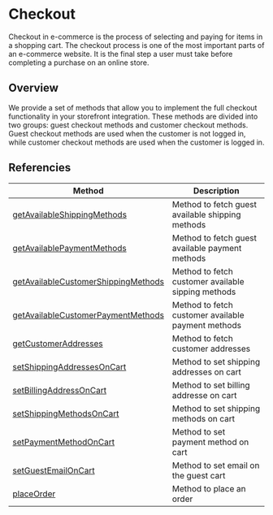 # Checkout

Checkout in e-commerce is the process of selecting and paying for items in a shopping cart. The checkout process is one of the most important parts of an e-commerce website. It is the final step a user must take before completing a purchase on an online store.

## Overview

We provide a set of methods that allow you to implement the full checkout functionality in your storefront integration. These methods are divided into two groups: guest checkout methods and customer checkout methods. Guest checkout methods are used when the customer is not logged in, while customer checkout methods are used when the customer is logged in.

## Referencies

| Method                                                                                                       | Description                                        |
|--------------------------------------------------------------------------------------------------------------|----------------------------------------------------|
| [getAvailableShippingMethods](../reference/api/magento-sdk.getAvailableShippingMethods.md)                   | Method to fetch guest available shipping methods   |
| [getAvailablePaymentMethods](../reference/api/magento-sdk.getAvailablePaymentMethods.md)                     | Method to fetch guest available payment methods    |
| [getAvailableCustomerShippingMethods](../reference/api/magento-sdk.getAvailableCustomerShippingMethods.md)   | Method to fetch customer available sipping methods |
| [getAvailableCustomerPaymentMethods](../reference/api/magento-sdk.getAvailableCustomerPaymentMethods.md)     | Method to fetch customer available payment methods |
| [getCustomerAddresses](../reference/api/magento-sdk.getCustomerAddresses.md)                                 | Method to fetch customer addresses                 |
| [setShippingAddressesOnCart](../reference/api/magento-sdk.setShippingAddressesOnCart.md)                     | Method to set shipping addresses on cart           |
| [setBillingAddressOnCart](../reference/api/magento-sdk.setBillingAddressOnCart.md)                         | Method to set billing addresse on cart             |
| [setShippingMethodsOnCart](../reference/api/magento-sdk.setShippingMethodsOnCart.md)                         | Method to set shipping methods on cart             |
| [setPaymentMethodOnCart](../reference/api/magento-sdk.setPaymentMethodOnCart.md)                             | Method to set payment method on cart               |
| [setGuestEmailOnCart](../reference/api/magento-sdk.setGuestEmailOnCart.md)                                   | Method to set email on the guest cart              |
| [placeOrder](../reference/api/magento-sdk.placeOrder.md)                                                     | Method to place an order                           |
